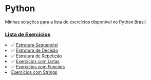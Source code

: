 <h1>Python</h1>
<p>Minhas soluções para a lista de exercícios disponível no <a  href="https://wiki.python.org.br/PythonBrasil"> Python Brasil</a></p>
<h3><a href="https://wiki.python.org.br/ListaDeExercicios">Lista de Exercícios</a></h3>
    <li>  &#x2705; <a href="https://wiki.python.org.br/EstruturaSequencial">Estrutura Sequencial</a></li>
    <li>  &#x2705; <a href="https://wiki.python.org.br/EstruturaDeDecisao">Estrutura de Decisão</a></li>
    <li>  &#x2705; <a href="https://wiki.python.org.br/EstruturaDeRepeticao">Estrutura de Repetição</a></li>
    <li>  &#x2705; <a href="https://wiki.python.org.br/ExerciciosListas">Exercícios com Listas</a> </li>
    <li>  &#x2705; <a href="https://wiki.python.org.br/ExerciciosFuncoes">Exercícios com Funções</a></li>
    <li><a href="https://wiki.python.org.br/ExerciciosComStrings">Exercícios com Strings</a></li>
